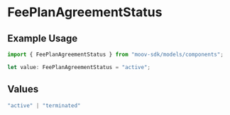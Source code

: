 # FeePlanAgreementStatus

## Example Usage

```typescript
import { FeePlanAgreementStatus } from "moov-sdk/models/components";

let value: FeePlanAgreementStatus = "active";
```

## Values

```typescript
"active" | "terminated"
```